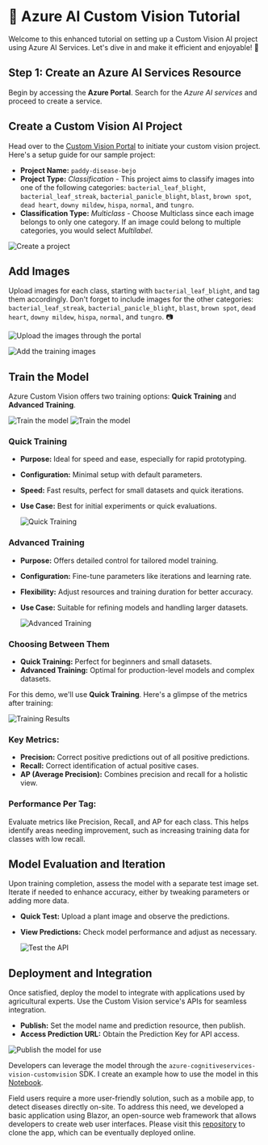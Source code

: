# 🌟 Azure AI Custom Vision Tutorial  
  
Welcome to this enhanced tutorial on setting up a Custom Vision AI project using Azure AI Services. Let's dive in and make it efficient and enjoyable! 🚀  
  
## **Step 1: Create an Azure AI Services Resource**  
  
Begin by accessing the **Azure Portal**. Search for the *Azure AI services* and proceed to create a service.  
  
## **Create a Custom Vision AI Project**  
  
Head over to the [Custom Vision Portal](https://www.customvision.ai/projects) to initiate your custom vision project. Here's a setup guide for our sample project:  
  
- **Project Name:** `paddy-disease-bejo`  
- **Project Type:** *Classification* - This project aims to classify images into one of the following categories: `bacterial_leaf_blight`, `bacterial_leaf_streak`, `bacterial_panicle_blight`, `blast`, `brown spot`, `dead heart`, `downy mildew`, `hispa`, `normal`, and `tungro`.  
- **Classification Type:** *Multiclass* - Choose Multiclass since each image belongs to only one category. If an image could belong to multiple categories, you would select *Multilabel*.  

![Create a project](/img/01-image.png)

## **Add Images**  
  
Upload images for each class, starting with `bacterial_leaf_blight`, and tag them accordingly. Don't forget to include images for the other categories: `bacterial_leaf_streak`, `bacterial_panicle_blight`, `blast`, `brown spot`, `dead heart`, `downy mildew`, `hispa`, `normal`, and `tungro`. 📷  

![Upload the images through the portal](/img/02-image1.jpg)


![Add the training images](/img/02-image2.png)


## **Train the Model**  
  
Azure Custom Vision offers two training options: **Quick Training** and **Advanced Training**.  

  ![Train the model](/img/03-image.png)
  ![Train the model](/img/04-image.png)


### **Quick Training**  
  
- **Purpose:** Ideal for speed and ease, especially for rapid prototyping.  
- **Configuration:** Minimal setup with default parameters.  
- **Speed:** Fast results, perfect for small datasets and quick iterations.  
- **Use Case:** Best for initial experiments or quick evaluations.  

   ![Quick Training](/img/05-image.png)

### **Advanced Training**  
  
- **Purpose:** Offers detailed control for tailored model training.  
- **Configuration:** Fine-tune parameters like iterations and learning rate.  
- **Flexibility:** Adjust resources and training duration for better accuracy.  
- **Use Case:** Suitable for refining models and handling larger datasets.  
   
   ![Advanced Training](/img/06-image.png)

### **Choosing Between Them**  
  
- **Quick Training:** Perfect for beginners and small datasets.  
- **Advanced Training:** Optimal for production-level models and complex datasets.  
  
For this demo, we'll use **Quick Training**. Here's a glimpse of the metrics after training:  

 ![Training Results](/img/07-image.png)

### **Key Metrics:**  
- **Precision:** Correct positive predictions out of all positive predictions.  
- **Recall:** Correct identification of actual positive cases.  
- **AP (Average Precision):** Combines precision and recall for a holistic view.  
  
### **Performance Per Tag:**  
  
Evaluate metrics like Precision, Recall, and AP for each class. This helps identify areas needing improvement, such as increasing training data for classes with low recall.  
  
## **Model Evaluation and Iteration**  
  
Upon training completion, assess the model with a separate test image set. Iterate if needed to enhance accuracy, either by tweaking parameters or adding more data.  
  
- **Quick Test:** Upload a plant image and observe the predictions.  
- **View Predictions:** Check model performance and adjust as necessary.  

  ![Test the API](/img/08-image.png)

## **Deployment and Integration**  
  
Once satisfied, deploy the model to integrate with applications used by agricultural experts. Use the Custom Vision service's APIs for seamless integration.  
  
- **Publish:** Set the model name and prediction resource, then publish.  
- **Access Prediction URL:** Obtain the Prediction Key for API access.  
  
 ![Publish the model for use](/img/09-image.png)

Developers can leverage the model through the `azure-cognitiveservices-vision-customvision` SDK. I create an example how to use the model in this [Notebook](/paddy-disease-classifier.ipynb).  

Field users require a more user-friendly solution, such as a mobile app, to detect diseases directly on-site. To address this need, we developed a basic application using Blazor, an open-source web framework that allows developers to create web user interfaces. Please visit this [repository]() to clone the app, which can be eventually deployed online.
